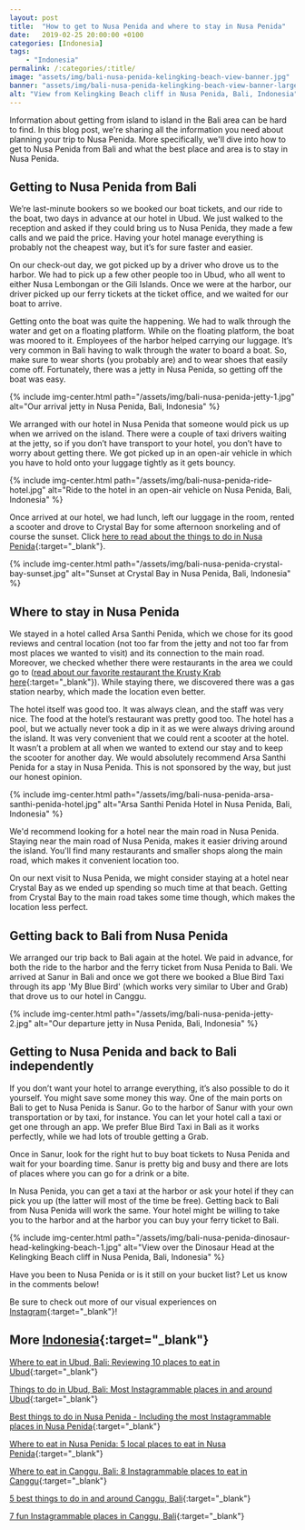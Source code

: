 ```yaml
---
layout: post
title:  "How to get to Nusa Penida and where to stay in Nusa Penida"
date:   2019-02-25 20:00:00 +0100
categories: [Indonesia]
tags:
    - "Indonesia"
permalink: /:categories/:title/
image: "assets/img/bali-nusa-penida-kelingking-beach-view-banner.jpg"
banner: "assets/img/bali-nusa-penida-kelingking-beach-view-banner-large.jpg"
alt: "View from Kelingking Beach cliff in Nusa Penida, Bali, Indonesia"
---
```


Information about getting from island to island in the Bali area can be hard to find. In this blog post, we're sharing all the information you need about planning your trip to Nusa Penida. More specifically, we'll dive into how to get to Nusa Penida from Bali and what the best place and area is to stay in Nusa Penida.  

## Getting to Nusa Penida from Bali

We’re last-minute bookers so we booked our boat tickets, and our ride to the boat, two days in advance at our hotel in Ubud. We just walked to the reception and asked if they could bring us to Nusa Penida, they made a few calls and we paid the price. Having your hotel manage everything is probably not the cheapest way, but it’s for sure faster and easier. 

On our check-out day, we got picked up by a driver who drove us to the harbor. We had to pick up a few other people too in Ubud, who all went to either Nusa Lembongan or the Gili Islands. Once we were at the harbor, our driver picked up our ferry tickets at the ticket office, and we waited for our boat to arrive. 

Getting onto the boat was quite the happening. We had to walk through the water and get on a floating platform. While on the floating platform, the boat was moored to it. Employees of the harbor helped carrying our luggage. It’s very common in Bali having to walk through the water to board a boat. So, make sure to wear shorts (you probably are) and to wear shoes that easily come off. Fortunately, there was a jetty in Nusa Penida, so getting off the boat was easy. 

{% include img-center.html path="/assets/img/bali-nusa-penida-jetty-1.jpg" alt="Our arrival jetty in Nusa Penida, Bali, Indonesia" %}

We arranged with our hotel in Nusa Penida that someone would pick us up when we arrived on the island. There were a couple of taxi drivers waiting at the jetty, so if you don’t have transport to your hotel, you don’t have to worry about getting there. We got picked up in an open-air vehicle in which you have to hold onto your luggage tightly as it gets bouncy. 

{% include img-center.html path="/assets/img/bali-nusa-penida-ride-hotel.jpg" alt="Ride to the hotel in an open-air vehicle on Nusa Penida, Bali, Indonesia" %}

Once arrived at our hotel, we had lunch, left our luggage in the room, rented a scooter and drove to Crystal Bay for some afternoon snorkeling and of course the sunset. Click [here to read about the things to do in Nusa Penida][things nusa penida]{:target="_blank"}. 

{% include img-center.html path="/assets/img/bali-nusa-penida-crystal-bay-sunset.jpg" alt="Sunset at Crystal Bay in Nusa Penida, Bali, Indonesia" %}

## Where to stay in Nusa Penida

We stayed in a hotel called Arsa Santhi Penida, which we chose for its good reviews and central location (not too far from the jetty and not too far from most places we wanted to visit) and its connection to the main road. Moreover, we checked whether there were restaurants in the area we could go to ([read about our favorite restaurant the Krusty Krab here][eat nusa penida]{:target="_blank"}). While staying there, we discovered there was a gas station nearby, which made the location even better. 

The hotel itself was good too. It was always clean, and the staff was very nice. The food at the hotel’s restaurant was pretty good too. The hotel has a pool, but we actually never took a dip in it as we were always driving around the island. It was very convenient that we could rent a scooter at the hotel. It wasn’t a problem at all when we wanted to extend our stay and to keep the scooter for another day. We would absolutely recommend Arsa Santhi Penida for a stay in Nusa Penida. This is not sponsored by the way, but just our honest opinion.  

{% include img-center.html path="/assets/img/bali-nusa-penida-arsa-santhi-penida-hotel.jpg" alt="Arsa Santhi Penida Hotel in Nusa Penida, Bali, Indonesia" %}

We'd recommend looking for a hotel near the main road in Nusa Penida. Staying near the main road of Nusa Penida, makes it easier driving around the island. You'll find many restaurants and smaller shops along the main road, which makes it convenient location too. 

On our next visit to Nusa Penida, we might consider staying at a hotel near Crystal Bay as we ended up spending so much time at that beach. Getting from Crystal Bay to the main road takes some time though, which makes the location less perfect. 

## Getting back to Bali from Nusa Penida

We arranged our trip back to Bali again at the hotel. We paid in advance, for both the ride to the harbor and the ferry  ticket from Nusa Penida to Bali. We arrived at Sanur in Bali and once we got there we booked a Blue Bird Taxi through its app 'My Blue Bird' (which works very similar to Uber and Grab) that drove us to our hotel in Canggu. 

{% include img-center.html path="/assets/img/bali-nusa-penida-jetty-2.jpg" alt="Our departure jetty in Nusa Penida, Bali, Indonesia" %}

## Getting to Nusa Penida and back to Bali independently 

If you don’t want your hotel to arrange everything, it’s also possible to do it yourself. You might save some money this way. One of the main ports on Bali to get to Nusa Penida is Sanur. Go to the harbor of Sanur with your own transportation or by taxi, for instance. You can let your hotel call a taxi or get one through an app. We prefer Blue Bird Taxi in Bali as it works perfectly, while we had lots of trouble getting a Grab. 

Once in Sanur, look for the right hut to buy boat tickets to Nusa Penida and wait for your boarding time. Sanur is pretty big and busy and there are lots of places where you can go for a drink or a bite. 

In Nusa Penida, you can get a taxi at the harbor or ask your hotel if they can pick you up (the latter will most of the time be free). Getting back to Bali from Nusa Penida will work the same. Your hotel might be willing to take you to the harbor and at the harbor you can buy your ferry ticket to Bali. 

{% include img-center.html path="/assets/img/bali-nusa-penida-dinosaur-head-kelingking-beach-1.jpg" alt="View over the Dinosaur Head at the Kelingking Beach cliff in Nusa Penida, Bali, Indonesia" %}

Have you been to Nusa Penida or is it still on your bucket list? Let us know in the comments below!

Be sure to check out more of our visual experiences on [Instagram][instagram]{:target="_blank"}!

## More [Indonesia][indonesia]{:target="_blank"}

[Where to eat in Ubud, Bali: Reviewing 10 places to eat in Ubud][eat ubud]{:target="_blank"}

[Things to do in Ubud, Bali: Most Instagrammable places in and around Ubud][things ubud]{:target="_blank"}

[Best things to do in Nusa Penida - Including the most Instagrammable places in Nusa Penida][things nusa penida]{:target="_blank"}

[Where to eat in Nusa Penida: 5 local places to eat in Nusa Penida][eat nusa penida]{:target="_blank"}

[Where to eat in Canggu, Bali: 8 Instagrammable places to eat in Canggu][eat canggu]{:target="_blank"}

[5 best things to do in and around Canggu, Bali][things canggu]{:target="_blank"}

[7 fun Instagrammable places in Canggu, Bali][instagrammable places canggu]{:target="_blank"}

[eat canggu]: https://kipamojo.world/indonesia/Where-to-eat-in-Canggu-Bali-8-Instagrammable-places-to-eat-in-Canggu/ 
[things canggu]: https://kipamojo.world/indonesia/5-best-things-to-do-in-and-around-Canggu-Bali/ 
[instagrammable places canggu]: https://kipamojo.world/indonesia/7-fun-Instagrammable-places-in-Canggu-Bali/ 
[eat ubud]: https://kipamojo.world/indonesia/Where-to-eat-in-Ubud-Bali-Reviewing-10-places-to-eat-in-Ubud/ 
[things ubud]: https://kipamojo.world/indonesia/Things-to-do-in-Ubud-Bali-Most-Instagrammable-places-in-and-around-Ubud/ 
[things nusa penida]: https://kipamojo.world/indonesia/Best-things-to-do-in-Nusa-Penida-Including-the-most-Instagrammable-places-in-Nusa-Penida/ 
[eat nusa penida]: https://kipamojo.world/indonesia/Where-to-eat-in-Nusa-Penida-5-local-places-to-eat-in-Nusa-Penida/ 

[instagram]: https://instagram.com/kipamojo 
[indonesia]: https://kipamojo.world/tags.html#indonesia
